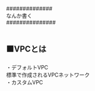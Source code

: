 ##############<br />
なんか書く<br />
###############<br /><br />
<h2>⬛VPCとは</h2>
・デフォルトVPC<br />
標準で作成されるVPCネットワーク<br />
・カスタムVPC<br /><br />

